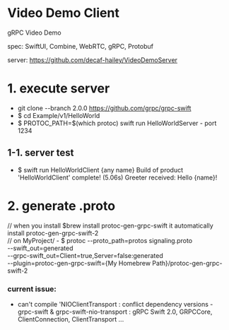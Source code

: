 # Video Demo Client 
gRPC Video Demo


spec: SwiftUI, Combine, WebRTC, gRPC, Protobuf

server: https://github.com/decaf-hailey/VideoDemoServer
 
 
 
 # 1. execute server
  - git clone --branch 2.0.0 https://github.com/grpc/grpc-swift
  - $ cd Example/v1/HelloWorld
  - $ PROTOC_PATH=$(which protoc) swift run HelloWorldServer  - port 1234
   ## 1-1. server test
  - $ swift run HelloWorldClient {any name}
    Build of product 'HelloWorldClient' complete! (5.06s)
	Greeter received: Hello {name}!
	
	
 
 # 2. generate .proto
 // when you install $brew install protoc-gen-grpc-swift it automatically install protoc-gen-grpc-swift-2   
// on MyProject/
    - $ protoc --proto_path=protos signaling.proto \
               --swift_out=generated \
               --grpc-swift_out=Client=true,Server=false:generated \
               --plugin=protoc-gen-grpc-swift={My Homebrew Path}/protoc-gen-grpc-swift-2
               
               
               
            
            
            
### current issue:
 - can't compile 'NIOClientTransport : conflict dependency versions - grpc-swift & grpc-swift-nio-transport : gRPC Swift 2.0, GRPCCore, ClientConnection, ClientTransport ...
